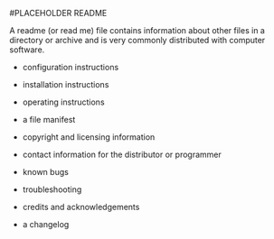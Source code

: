 #PLACEHOLDER README





A readme (or read me) file contains information about other files in a directory or archive and is very commonly distributed with computer software.

  * configuration instructions

  * installation instructions

  * operating instructions

  * a file manifest

  * copyright and licensing information

  * contact information for the distributor or programmer

  * known bugs

  * troubleshooting

  * credits and acknowledgements

  * a changelog
